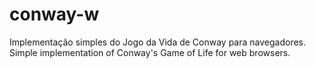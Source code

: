 # conway-w

Implementação simples do Jogo da Vida de Conway para navegadores.
Simple implementation of Conway's Game of Life for web browsers.
